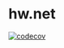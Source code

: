 # hw.net
[![codecov](https://codecov.io/gh/DDDaniil/hw.net/branch/2k-203/graph/badge.svg?token=W5ZT5C325Z)](https://codecov.io/gh/DDDaniil/hw.net)
